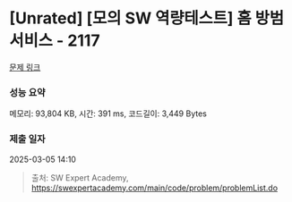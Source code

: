 # [Unrated] [모의 SW 역량테스트] 홈 방범 서비스 - 2117 

[문제 링크](https://swexpertacademy.com/main/code/problem/problemDetail.do?contestProbId=AV5V61LqAf8DFAWu) 

### 성능 요약

메모리: 93,804 KB, 시간: 391 ms, 코드길이: 3,449 Bytes

### 제출 일자

2025-03-05 14:10



> 출처: SW Expert Academy, https://swexpertacademy.com/main/code/problem/problemList.do
